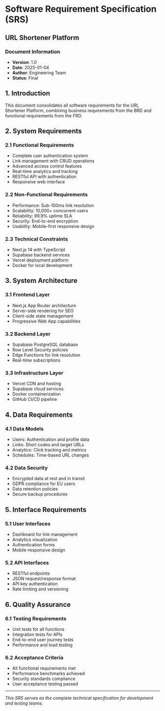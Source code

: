 # Software Requirement Specification (SRS)
## URL Shortener Platform

### Document Information
- **Version**: 1.0
- **Date**: 2025-01-04
- **Author**: Engineering Team
- **Status**: Final

## 1. Introduction
This document consolidates all software requirements for the URL Shortener Platform, combining business requirements from the BRD and functional requirements from the FRD.

## 2. System Requirements

### 2.1 Functional Requirements
- Complete user authentication system
- Link management with CRUD operations  
- Advanced access control features
- Real-time analytics and tracking
- RESTful API with authentication
- Responsive web interface

### 2.2 Non-Functional Requirements
- Performance: Sub-100ms link resolution
- Scalability: 10,000+ concurrent users
- Reliability: 99.9% uptime SLA
- Security: End-to-end encryption
- Usability: Mobile-first responsive design

### 2.3 Technical Constraints
- Next.js 14 with TypeScript
- Supabase backend services
- Vercel deployment platform
- Docker for local development

## 3. System Architecture

### 3.1 Frontend Layer
- Next.js App Router architecture
- Server-side rendering for SEO
- Client-side state management
- Progressive Web App capabilities

### 3.2 Backend Layer
- Supabase PostgreSQL database
- Row Level Security policies
- Edge Functions for link resolution
- Real-time subscriptions

### 3.3 Infrastructure Layer
- Vercel CDN and hosting
- Supabase cloud services
- Docker containerization
- GitHub CI/CD pipeline

## 4. Data Requirements

### 4.1 Data Models
- Users: Authentication and profile data
- Links: Short codes and target URLs
- Analytics: Click tracking and metrics
- Schedules: Time-based URL changes

### 4.2 Data Security
- Encrypted data at rest and in transit
- GDPR compliance for EU users
- Data retention policies
- Secure backup procedures

## 5. Interface Requirements

### 5.1 User Interfaces
- Dashboard for link management
- Analytics visualization
- Authentication forms
- Mobile-responsive design

### 5.2 API Interfaces
- RESTful endpoints
- JSON request/response format
- API key authentication
- Rate limiting and versioning

## 6. Quality Assurance

### 6.1 Testing Requirements
- Unit tests for all functions
- Integration tests for APIs
- End-to-end user journey tests
- Performance and load testing

### 6.2 Acceptance Criteria
- All functional requirements met
- Performance benchmarks achieved
- Security standards compliance
- User acceptance testing passed

---
*This SRS serves as the complete technical specification for development and testing teams.*